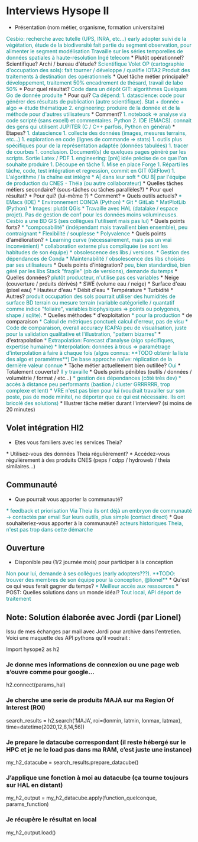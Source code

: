 # Interviews Hysope II


* Présentation (nom métier, organisme, formation universitaire)
<font color="darkcyan">
Cesbio: recherche avec tutelle (UPS, INRA, etc...)
early adopter
suivi de la végétation, étude de la biodiversité
fait partie du segment observation, pour alimenter le segment modélisation
Travaille sur les séries temporelles de données spatiales à haute-résolution
Ingé telecom
</font>
  * Plutôt opérationnel? Scientifique? Archi / bureau d'étude?
<font color="darkcyan">
Scientifique
Volet OP (cartographie d'occupation des sols): fait tourner / développe / qualifie IOTA2
Produit des traitements à destination des opérationnels
</font>
* Quel tâche métier principale? 
<font color="darkcyan">
développement, traitement 50%
encadrement de thésard, travail de labo 50%
</font>
  * Pour quel résultat?
<font color="darkcyan">
Code dans un dépôt GIT: algorithmes
Quelques Go de donnée produite
</font>
  * Pour qui?
<font color="darkcyan">
Ca dépend: 
1. datascience: code pour générer des résultats de publication (autre scientifique). Stat + donnée + algo => étude thématique
2. engineering: produire de la donnée et de la méthode pour d'autres utilisateurs
</font>
  * Comment?
<font color="darkcyan">
1. notebook => analyse via code scripté (sans excell)  et commentaires. Python
2. IDE (EMACS). connait des gens qui utilisent JUPITER (C / C++ parfois, Python en général)
</font>
  * Etapes?
<font color="darkcyan">
1. datascience
  1. collecte des données (images, mesures terrains, etc...)
  1. exploration en code (lignes de commande => stats)
  1. outils plus spécifiques pour de la représentation adaptée (données tabulées)
  1. tracer de courbes
  1. conclusion. Document(s) de quelques pages généré par les scripts. Sortie Latex / PDF
1. engineering: [pré] idée précise de ce que l'on souhaite produire
  1. Découpe en tâche
  1. Mise en place Forge
  1. Réparti les tâche, code, test intégration et regression, commit en GIT (GitFlow)
  1. L'algorithme / la chaîne est intégré 
    * A| dans leur soft 
    * OU B| par l'équipe de production du CNES - Théia (ou autre collaborateur)
</font>
* Quelles tâches métiers secondaire? (sous-tâches ou tâches parallèles?)
<font color="darkcyan">

</font>
  * Pour quel résultat?
<font color="darkcyan">

</font>
  * Pour qui? (lui-même ?)
<font color="darkcyan">

</font>
  * Comment?
<font color="darkcyan">

</font>
* Quels outils actuels?
<font color="darkcyan">
* EMacs (IDE)
* Environnement CONDA (Python)
* Git
* GitLab
* MatPlotLib (Python)
* Images: plutôt QGis
* Travaille avec HAL (datalake / espace projet). Pas de gestion de conf pour les données moins volumineuses. Cesbio a une BD GIS (ses collègues l'utilisent mais pas lui)
</font>
  * Quels points forts?
<font color="darkcyan">
* "composabilité" (indépendant mais travaillent bien ensemble), peu contraignant
* Flexibilité / souplesse
* Polyvalence
</font>
  * Quels points d'amélioration?
<font color="darkcyan">
* Learning curve (nécessairement, mais pas un vrai inconvénient)
* collaboration externe plus compliquée (se sont les habitudes de son équipe)
* obsolescence des libs / versions. 
  * Gestion des dépendances de Conda
  * Maintenabilité / obsolescence des libs choisies par ses utilisateurs
</font>
  * Quels points d'intégration?
<font color="darkcyan">
peu, bien standardisé, bien géré par les libs
Stack "fragile" (pb de versions), demande du temps
</font>
* Quelles données? 
<font color="darkcyan">
plutôt producteur, n'utilise pas ces variables
</font>
  * Neige (couverture / prduits dérivés)
<font color="darkcyan">

</font>
  * SWE (volume eau / neige)
<font color="darkcyan">

</font>
  * Surface d'eau (pixel eau)
<font color="darkcyan">

</font>
  * Hauteur d'eau
<font color="darkcyan">

</font>
  * Débit d'eau
<font color="darkcyan">

</font>
  * Température
<font color="darkcyan">

</font>
  * Turbidité
<font color="darkcyan">

</font>
  * Autres?
<font color="darkcyan">
produit occupation des sols
pourrait utiliser des humidités de surface
BD terrain ou mesure terrain (variable catégorielle / quantatif comme indice "foliaire", variables biophysiques => points ou polygones, shape / sqlite).
</font>
* Quelles méthodes
  * d'exploitation
<font color="darkcyan">
* pour la production
</font>
  * de comparaison
<font color="darkcyan">
* Calcul de métriques ponctuel: calcul d'erreur, pas de visu
* Code de comparaison, overall accuracy (CAPA)
peu de visualisation, juste pour la validation qualitative et l'illustration, "pattern bizarres"
</font>
  * d'extrapolation
<font color="darkcyan">
* Extrapolation: Forecast d'analyse (algo spécifiques, expertise humaine)
* Interpolation: données à trous => paramétrage d'interpolation à faire à chaque fois (algos connus: **TODO obtenir la liste des algo et paramètres**) De base approche naïve: réplication de la dernière valeur connue
</font>
* Tâche métier actuellement bien outillée?
<font color="darkcyan">
Oui
</font>
  * Totalement couverte?
<font color="darkcyan">
Il y travaille
</font>
* Quels points pénibles (outils / données / volumétrie / format / etc...)
<font color="darkcyan">
* gestion des dépendances (côté très dev)
* accès à distance peu performants (bastion / cluster GRRRRRR, trop complexe et lent)
* VRE n'est pas bien pour lui (voudrait travailler sur son poste, pas de mode minitel, ne déporter que ce qui est nécessaire. Ils ont bricolé des solutions)
</font>
* Illustrer tâche métier durant l'interview? (si moins de 20 minutes)
<font color="darkcyan">

</font>

## Volet intégration HI2

* Etes vous familiers avec les services Theia?
<font color="darkcyan">

</font>
* Utilisez-vous des données Theia régulièrement?
<font color="darkcyan">

</font>
* Accédez-vous régulièrement à des produits CNES (peps / cdpp / hydroweb / theia similaires...)
<font color="darkcyan">

</font>

## Communauté

* Que pourrait vous apporter la communauté?
<font color="darkcyan">
* feedback et priorisation
Via Theia ils ont déjà un embryon de communauté -> contactés par email
Sur leurs outils, plus simple (contact direct)
</font>
* Que souhaiteriez-vous apporter à la communauté?
<font color="darkcyan">
acteurs historiques Theia, n'est pas trop dans cette démarche
</font>

## Ouverture

* Disponible peu (1/2 journée mois) pour participer à la conception
<font color="darkcyan">
Non pour lui, demande à ses collègues (early adopters???). **TODO: trouver des membres de son équipe pour la conception, @lionel**
</font>
* Qu'est ce qui vous ferait gagner du temps?
<font color="darkcyan">
* Meilleur accès aux ressources
</font>
* POST: Quelles solutions dans un monde idéal?
<font color="darkcyan">
Tout local, API déport de traitement
</font>


## Note: Solution élaborée avec Jordi (par Lionel)
Issu de mes échanges par mail avec Jordi pour archive dans l'entretien. Voici une maquette des API pythons qu'il voudrait : 

Import hysope2 as h2

### Je donne mes informations de connexion ou une page web s’ouvre comme pour google…
h2.connect(params_hal)

### Je cherche une serie de produits MAJA sur ma Region Of Interest (ROI)
search_results = h2.search(‘MAJA’, roi=(lonmin, latmin, lonmax, latmax), time=datetime(2020,12,8,14,56))

### Je prepare le datacube correspondant (il reste hébergé sur le HPC et je ne le load pas dans ma RAM, c’est juste une instance)
my_h2_datacube = search_results.prepare_datacube()

### J’applique une fonction à moi au datacube (ça tourne toujours sur HAL en distant)
my_h2_output = my_h2_datacube.apply(function_quelconque, params_function)

### Je récupère le résultat en local
my_h2_output.load()

